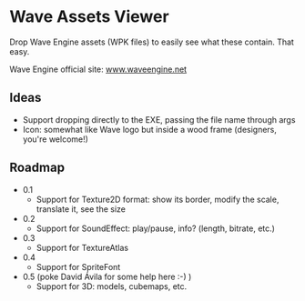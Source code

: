 Wave Assets Viewer
==================

Drop Wave Engine assets (WPK files) to easily see what these contain. That easy.

Wave Engine official site: www.waveengine.net


Ideas
-----

- Support dropping directly to the EXE, passing the file name through args
- Icon: somewhat like Wave logo but inside a wood frame (designers, you're welcome!)


Roadmap
-------

- 0.1
	- Support for Texture2D format: show its border, modify the scale, translate it, see the size
- 0.2
	- Support for SoundEffect: play/pause, info? (length, bitrate, etc.)
- 0.3
	- Support for TextureAtlas
- 0.4
	- Support for SpriteFont
- 0.5 (poke David Ávila for some help here :-) )
	- Support for 3D: models, cubemaps, etc.